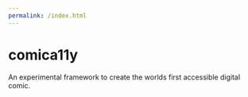 ```yaml
---
permalink: /index.html
---
```


# comica11y
An experimental framework to create the worlds first accessible digital comic.
